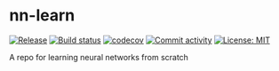 # nn-learn

[![Release](https://img.shields.io/github/v/release/danielgrzenda/nn-learn)](https://img.shields.io/github/v/release/danielgrzenda/nn-learn)
[![Build status](https://img.shields.io/github/actions/workflow/status/danielgrzenda/nn-learn/main.yml?branch=main)](https://github.com/danielgrzenda/nn-learn/actions/workflows/main.yml?query=branch%3Amain)
[![codecov](https://codecov.io/gh/danielgrzenda/nn-learn/graph/badge.svg?token=VYZSQ0JMXG)](https://codecov.io/gh/danielgrzenda/nn-learn)
[![Commit activity](https://img.shields.io/github/commit-activity/m/danielgrzenda/nn-learn)](https://img.shields.io/github/commit-activity/m/danielgrzenda/nn-learn)
[![License: MIT](https://img.shields.io/badge/License-MIT-yellow.svg)](https://opensource.org/licenses/MIT)

A repo for learning neural networks from scratch
